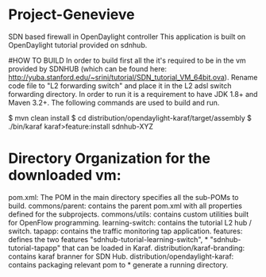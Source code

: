 # Project-Genevieve
SDN based firewall in OpenDaylight controller
This application is built on OpenDaylight tutorial provided on sdnhub.

#HOW TO BUILD
In order to build first all the it's required to be in the vm provided by SDNHUB (which can be found here: http://yuba.stanford.edu/~srini/tutorial/SDN_tutorial_VM_64bit.ova). Rename code file to "L2 forwarding switch" and place it in the L2 adsl switch forwarding directory. In order to run it is a requirement to have JDK 1.8+ and Maven 3.2+. The following commands are used to build and run.

$ mvn clean install
$ cd distribution/opendaylight-karaf/target/assembly
$ ./bin/karaf
karaf>feature:install sdnhub-XYZ

# Directory Organization for the downloaded vm:
pom.xml: The POM in the main directory specifies all the sub-POMs to build.
commons/parent: contains the parent pom.xml with all properties defined for the subprojects.
commons/utils: contains custom utilities built for OpenFlow programming.
learning-switch: contains the tutorial L2 hub / switch.
tapapp: contains the traffic monitoring tap application.
features: defines the two features "sdnhub-tutorial-learning-switch", * "sdnhub-tutorial-tapapp" that can be loaded in Karaf.
distribution/karaf-branding: contains karaf branner for SDN Hub.
distribution/opendaylight-karaf: contains packaging relevant pom to * generate a running directory.
